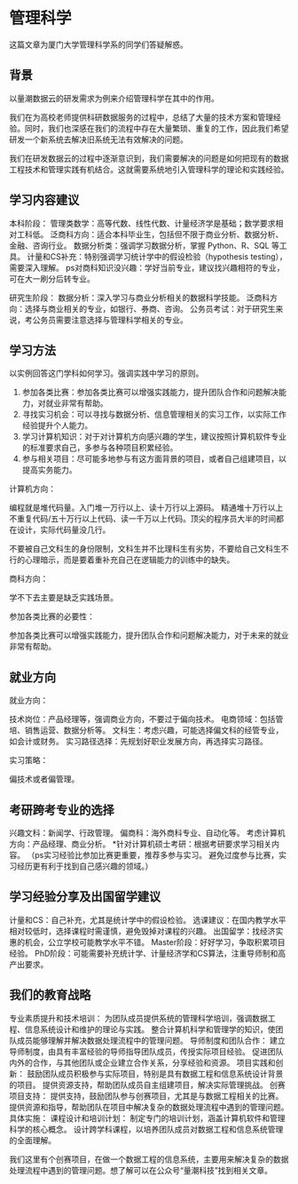 # 管理科学

这篇文章为厦门大学管理科学系的同学们答疑解惑。

## 背景

以量潮数据云的研发需求为例来介绍管理科学在其中的作用。

我们在为高校老师提供科研数据服务的过程中，总结了大量的技术方案和管理经验。同时，我们也深感在我们的流程中存在大量繁琐、重复的工作，因此我们希望研发一个新系统去解决旧系统无法有效解决的问题。

我们在研发数据云的过程中逐渐意识到，我们需要解决的问题是如何把现有的数据工程技术和管理实践有机结合。这就需要系统地引入管理科学的理论和实践经验。

## 学习内容建议

本科阶段：
管理类数学：高等代数、线性代数、计量经济学是基础；数学要求相对工科低。
泛商科方向：适合本科毕业生，包括但不限于商业分析、数据分析、金融、咨询行业。
数据分析类：强调学习数据分析，掌握 Python、R、SQL 等工具。
计量和CS补充：特别强调学习统计学中的假设检验（hypothesis testing），需要深入理解。
ps对商科知识没兴趣：学好当前专业，建议找兴趣相符的专业，可在大一刷分后转专业。

研究生阶段：
数据分析：深入学习与商业分析相关的数据科学技能。
泛商科方向：选择与商业相关的专业，如银行、券商、咨询。
公务员考试：对于研究生来说，考公务员需要注意选择与管理科学相关的专业。

## 学习方法

以实例回答这门学科如何学习。强调实践中学习的原则。

1. 参加各类比赛：参加各类比赛可以增强实践能力，提升团队合作和问题解决能力，对就业非常有帮助。
2. 寻找实习机会：可以寻找与数据分析、信息管理相关的实习工作，以实际工作经验提升个人能力。
3. 学习计算机知识：对于对计算机方向感兴趣的学生，建议按照计算机软件专业的标准要求自己，多参与各种项目积累经验。
4. 参与相关项目：尽可能多地参与有这方面背景的项目，或者自己组建项目，以提高实务能力。

计算机方向：

编程就是堆代码量。入门堆一万行以上、读十万行以上源码。
精通堆十万行以上不重复代码/五十万行以上代码、读一千万以上代码。顶尖的程序员大半的时间都在设计，实际代码量没几行。

不要被自己文科生的身份限制，文科生并不比理科生有劣势，不要给自己文科生不行的心理暗示，而是要着重补充自己在逻辑能力的训练中的缺失。

商科方向：

学不下去主要是缺乏实践场景。

参加各类比赛的必要性：

参加各类比赛可以增强实践能力，提升团队合作和问题解决能力，对于未来的就业非常有帮助。


## 就业方向

就业方向：

技术岗位：产品经理等，强调商业方向，不要过于偏向技术。
电商领域：包括管培、销售运营、数据分析等。
文科生：考虑兴趣，可能选择偏文科的经管专业，如会计或财务。
实习路径选择：先规划好职业发展方向，再选择实习路径。

实习策略：

偏技术或者偏管理。

## 考研跨考专业的选择

兴趣文科：新闻学、行政管理。
偏商科：海外商科专业、自动化等。
考虑计算机方向：产品经理、商业分析。
*针对计算机硕士考研：根据考研要求学习相关内容。
（ps实习经验比参加比赛更重要，推荐多参与实习。
避免过度参与比赛，实习经历更有利于找到自己感兴趣的领域。）

## 学习经验分享及出国留学建议

计量和CS：自己补充，尤其是统计学中的假设检验。
选课建议：在国内教学水平相对较低时，选择课程时需谨慎，避免毁掉对课程的兴趣。
出国留学：找经济实惠的机会，公立学校可能教学水平不错。
Master阶段：好好学习，争取积累项目经验。
PhD阶段：可能需要补充统计学、计量经济学和CS算法，注重导师制和高产出要求。


## 我们的教育战略
专业素质提升和技术培训：
为团队成员提供系统的管理科学培训，强调数据工程、信息系统设计和维护的理论与实践。
整合计算机科学和管理学的知识，使团队成员能够理解并解决数据处理流程中的管理问题。
导师制度和团队合作：
建立导师制度，由具有丰富经验的导师指导团队成员，传授实际项目经验。
促进团队内外的合作，与其他团队或企业建立合作关系，分享经验和资源。
项目实践和创新：
鼓励团队成员积极参与实际项目，特别是具有数据工程和信息系统设计背景的项目。
提供资源支持，帮助团队成员自主组建项目，解决实际管理挑战。
创赛项目支持：
提供支持，鼓励团队参与创赛项目，尤其是与数据工程相关的比赛。
提供资源和指导，帮助团队在项目中解决复杂的数据处理流程中遇到的管理问题。
具体实施：
课程设计和培训计划：
制定专门的培训计划，涵盖计算机软件和管理科学的核心概念。
设计跨学科课程，以培养团队成员对数据工程和信息系统管理的全面理解。

我们这里有个创赛项目，在做一个数据工程的信息系统，主要用来解决复杂的数据处理流程中遇到的管理问题。想了解可以在公众号“量潮科技”找到相关文章。
